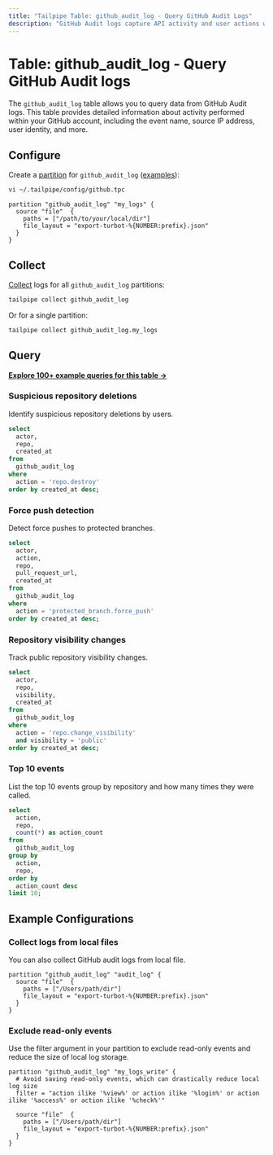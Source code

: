 ```yaml
---
title: "Tailpipe Table: github_audit_log - Query GitHub Audit Logs"
description: "GitHub Audit logs capture API activity and user actions within your GitHub account."
---
```


# Table: github_audit_log - Query GitHub Audit logs

The `github_audit_log` table allows you to query data from GitHub Audit logs. This table provides detailed information about activity performed within your GitHub account, including the event name, source IP address, user identity, and more.

## Configure

Create a [partition](https://tailpipe.io/docs/manage/partition) for `github_audit_log` ([examples](https://hub.tailpipe.io/plugins/turbot/github/tables/github_audit_log#example-configurations)):

```sh
vi ~/.tailpipe/config/github.tpc
```

```hcl
partition "github_audit_log" "my_logs" {
  source "file"  {
    paths = ["/path/to/your/local/dir"]
    file_layout = "export-turbot-%{NUMBER:prefix}.json"
  }
}
```

## Collect

[Collect](https://tailpipe.io/docs/manage/collection) logs for all `github_audit_log` partitions:

```sh
tailpipe collect github_audit_log
```

Or for a single partition:

```sh
tailpipe collect github_audit_log.my_logs
```

## Query

**[Explore 100+ example queries for this table →](https://hub.tailpipe.io/plugins/turbot/github/queries/github_audit_log)**

### Suspicious repository deletions

Identify suspicious repository deletions by users.

```sql
select 
  actor, 
  repo, 
  created_at 
from
  github_audit_log 
where
  action = 'repo.destroy'
order by created_at desc;

```

### Force push detection

Detect force pushes to protected branches.

```sql
select 
  actor, 
  action,
  repo, 
  pull_request_url, 
  created_at 
from 
  github_audit_log 
where 
  action = 'protected_branch.force_push'
order by created_at desc;
```

### Repository visibility changes

Track public repository visibility changes.

```sql
select 
  actor, 
  repo, 
  visibility, 
  created_at 
from 
  github_audit_log 
where 
  action = 'repo.change_visibility' 
  and visibility = 'public'
order by created_at desc;
```

### Top 10 events

List the top 10 events group by repository and how many times they were called.

```sql
select
  action,
  repo,
  count(*) as action_count
from
  github_audit_log
group by
  action,
  repo,
order by
  action_count desc
limit 10;
```

## Example Configurations

### Collect logs from local files

You can also collect GitHub audit logs from local file.

```hcl
partition "github_audit_log" "audit_log" {
  source "file"  {
	paths = ["/Users/path/dir"]
	file_layout = "export-turbot-%{NUMBER:prefix}.json"
  }
}
```

### Exclude read-only events

Use the filter argument in your partition to exclude read-only events and reduce the size of local log storage.

```hcl
partition "github_audit_log" "my_logs_write" {
  # Avoid saving read-only events, which can drastically reduce local log size
  filter = "action ilike '%view%' or action ilike '%login%' or action ilike '%access%' or action ilike '%check%'"

  source "file"  {
	paths = ["/Users/path/dir"]
	file_layout = "export-turbot-%{NUMBER:prefix}.json"
  }
}
```